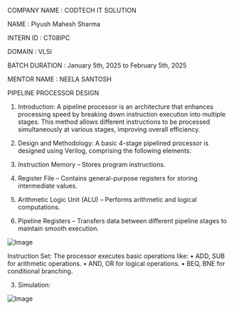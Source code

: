COMPANY NAME : CODTECH IT SOLUTION

NAME : Piyush Mahesh Sharma

INTERN ID : CT08IPC

DOMAIN : VLSI

BATCH DURATION : January 5th, 2025 to February 5th, 2025

MENTOR NAME : NEELA SANTOSH

PIPELINE PROCESSOR DESIGN

1.	Introduction: 
A pipeline processor is an architecture that enhances processing speed by breaking down instruction execution into multiple stages. This method allows different instructions to be processed simultaneously at various stages, improving overall efficiency.

2.	Design and Methodology: 
A basic 4-stage pipelined processor is designed using Verilog, comprising the following elements:
1.	Instruction Memory – Stores program instructions.
2.	Register File – Contains general-purpose registers for storing intermediate values.
3.	Arithmetic Logic Unit (ALU) – Performs arithmetic and logical computations.
4.	Pipeline Registers – Transfers data between different pipeline stages to maintain smooth execution.

![Image](https://github.com/user-attachments/assets/273b9876-544d-43ad-aa4d-a58a2df34439)

Instruction Set: 
The processor executes basic operations like: 
•	ADD, SUB for arithmetic operations. 
•	AND, OR for logical operations. 
•	BEQ, BNE for conditional branching. 

3.	Simulation: 

![Image](https://github.com/user-attachments/assets/5867e448-0031-44ee-89a4-89b4e22c3662)
